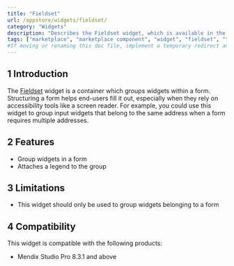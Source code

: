 ```yaml
---
title: "Fieldset"
url: /appstore/widgets/fieldset/
category: "Widgets"
description: "Describes the Fieldset widget, which is available in the Mendix Marketplace."
tags: ["marketplace", "marketplace component", "widget", "fieldset", "token", "platform support"]
#If moving or renaming this doc file, implement a temporary redirect and let the respective team know they should update the URL in the product. See Mapping to Products for more details.
---
```


## 1 Introduction

The [Fieldset](https://marketplace.mendix.com/link/component/113922/Mendix/Fieldset) widget is a container which groups widgets within a form. Structuring a form helps end-users fill it out, especially when they rely on accessibility tools like a screen reader. For example, you could use this widget to group input widgets that belong to the same address when a form requires multiple addresses.

## 2 Features

* Group widgets in a form
* Attaches a legend to the group

## 3 Limitations

* This widget should only be used to group widgets belonging to a form

## 4 Compatibility

This widget is compatible with the following products:

* Mendix Studio Pro 8.3.1 and above

